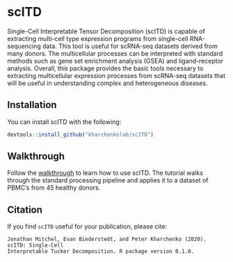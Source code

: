 
<!-- README.md is generated from README.Rmd. Please edit that file -->

<!-- badges: start -->

[![<kharchenkolab>](https://circleci.com/gh/kharchenkolab/scITD.svg?style=svg)](https://circleci.com/gh/circleci/circleci-docs)
<!-- badges: end -->

# scITD

Single-Cell Interpretable Tensor Decomposition (scITD) is capable of
extracting multi-cell type expression programs from single-cell
RNA-sequencing data. This tool is useful for scRNA-seq datasets derived
from many donors. The multicellular processes can be interpreted with
standard methods such as gene set enrichment analysis (GSEA) and
ligand-receptor analysis. Overall, this package provides the basic tools
necessary to extracting multicellular expression processes from
scRNA-seq datasets that will be useful in understanding complex and
heterogeneous diseases.

## Installation

You can install scITD with the following:

``` r
devtools::install_github("kharchenkolab/scITD")
```

## Walkthrough

Follow the [walkthrough](http://pklab.med.harvard.edu/jonathan/) to
learn how to use scITD. The tutorial walks through the standard
processing pipeline and applies it to a dataset of PBMC’s from 45
healthy donors.

## Citation

If you find `scITD` useful for your publication, please cite:

    Jonathan Mitchel, Evan Biederstedt, and Peter Kharchenko (2020). scITD: Single-Cell
    Interpretable Tucker Decomposition. R package version 0.1.0.

